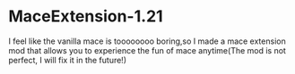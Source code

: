 # MaceExtension-1.21
I feel like the vanilla mace is toooooooo boring,so I made a mace extension mod that allows you to experience the fun of mace anytime(The mod is not perfect, I will fix it in the future!)
